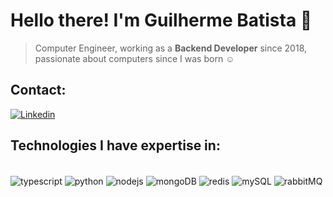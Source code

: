 # Hello there! I'm Guilherme Batista 👋

> Computer Engineer, working as a **Backend Developer** since 2018, passionate about computers since I was born ☺️

## Contact:
[![Linkedin](https://img.shields.io/badge/LinkedIn-0077B5?style=for-the-badge&logo=linkedin&logoColor=white)](https://www.linkedin.com/in/guilhermetbatista/)

## Technologies I have expertise in:
<div style="display: inline_block"><br/>
  <img alt="typescript" align="center" src="https://img.shields.io/badge/TypeScript-007ACC?style=for-the-badge&logo=typescript&logoColor=white"/>
  <img alt="python" align="center" src="https://img.shields.io/badge/Python-14354C?style=for-the-badge&logo=python&logoColor=white"/>
  <img alt="nodejs" align="center" src="https://img.shields.io/badge/Node.js-43853D?style=for-the-badge&logo=node.js&logoColor=white"/>
  <img alt="mongoDB" align="center" src="https://img.shields.io/badge/MongoDB-4EA94B?style=for-the-badge&logo=mongodb&logoColor=white"/>
  <img alt="redis" align="center" src="https://img.shields.io/badge/redis-%23DD0031.svg?&style=for-the-badge&logo=redis&logoColor=white"/>
  <img alt="mySQL" align="center" src="https://img.shields.io/badge/MySQL-00000F?style=for-the-badge&logo=mysql&logoColor=white"/>
  <img alt="rabbitMQ" align="center" src="https://img.shields.io/badge/rabbitmq-%23FF6600.svg?&style=for-the-badge&logo=rabbitmq&logoColor=white"/>
</div>
<!--
**guidiamond/guidiamond** is a ✨ _special_ ✨ repository because its `README.md` (this file) appears on your GitHub profile.
![Top Langs](https://github-readme-stats.vercel.app/api/top-langs/?username=guidiamond)

Here are some ideas to get you started:

- 🔭 I’m currently working on ...
- 🌱 I’m currently learning ...
- 👯 I’m looking to collaborate on ...
- 🤔 I’m looking for help with ...
- 💬 Ask me about ...
- 📫 How to reach me: ...
- 😄 Pronouns: ...
- ⚡ Fun fact: ...
-->

